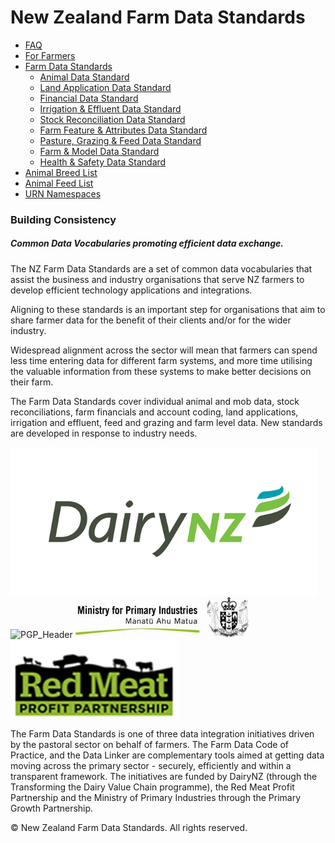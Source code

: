 # New Zealand Farm Data Standards

* [FAQ]()
* [For Farmers]()
* [Farm Data Standards]()
  * [Animal Data Standard]()
  * [Land Application Data Standard]()
  * [Financial Data Standard]()
  * [Irrigation & Effluent Data Standard]()
  * [Stock Reconciliation Data Standard]()
  * [Farm Feature & Attributes Data Standard]()
  * [Pasture, Grazing & Feed Data Standard]()
  * [Farm & Model Data Standard]()
  * [Health & Safety Data Standard]()
* [Animal Breed List]()
* [Animal Feed List]()
* [URN Namespaces]()

### Building Consistency

##### Common Data Vocabularies promoting efficient data exchange.

The NZ Farm Data Standards are a set of common data vocabularies that assist the business and industry organisations that serve NZ farmers to develop efficient technology applications and integrations.

Aligning to these standards is an important step for organisations that aim to share farmer data for the benefit of their clients and/or for the wider industry.

Widespread alignment across the sector will mean that farmers can spend less time entering data for different farm systems, and more time utilising the valuable information from these systems to make better decisions on their farm.

The Farm Data Standards cover individual animal and mob data, stock reconciliations, farm financials and account coding, land applications, irrigation and effluent, feed and grazing and farm level data. New standards are developed in response to industry needs.

![DairyNZLogo](DairyNZ.png "DairyNZ Logo")
![PGP_Header](PGP_Header.jpg "PGP Header")
![MPILogo](MPI.png "MPI Logo")
![RMPP.png](RMPP.png "RMPP Logo")

The Farm Data Standards is one of three data integration initiatives driven by the pastoral sector on behalf of farmers. The Farm Data Code of Practice, and the Data Linker are complementary tools aimed at getting data moving across the primary sector - securely, efficiently and within a transparent framework. The initiatives are funded by DairyNZ (through the Transforming the Dairy Value Chain programme), the Red Meat Profit Partnership and the Ministry of Primary Industries through the Primary Growth Partnership.

© New Zealand Farm Data Standards. All rights reserved.